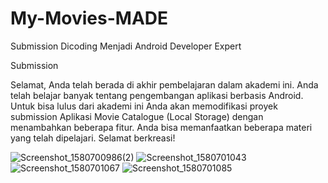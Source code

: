 # My-Movies-MADE
Submission Dicoding Menjadi Android Developer Expert

Submission

Selamat, Anda telah berada di akhir pembelajaran dalam akademi ini. Anda telah belajar banyak tentang pengembangan aplikasi berbasis Android. Untuk bisa lulus dari akademi ini Anda akan memodifikasi proyek submission Aplikasi Movie Catalogue (Local Storage) dengan menambahkan beberapa fitur. Anda bisa memanfaatkan beberapa materi yang telah dipelajari. Selamat berkreasi!

![Screenshot_1580700986(2)](https://user-images.githubusercontent.com/20567517/73624702-d31cf200-467c-11ea-97da-0ac98d91d685.png)
![Screenshot_1580701043](https://user-images.githubusercontent.com/20567517/73624805-2a22c700-467d-11ea-8ac2-9a9481fd8b86.png)
![Screenshot_1580701067](https://user-images.githubusercontent.com/20567517/73624809-2ee77b00-467d-11ea-8efa-fe286edd049e.png)
![Screenshot_1580701085](https://user-images.githubusercontent.com/20567517/73624813-33139880-467d-11ea-943d-861fab3ae7a4.png)
